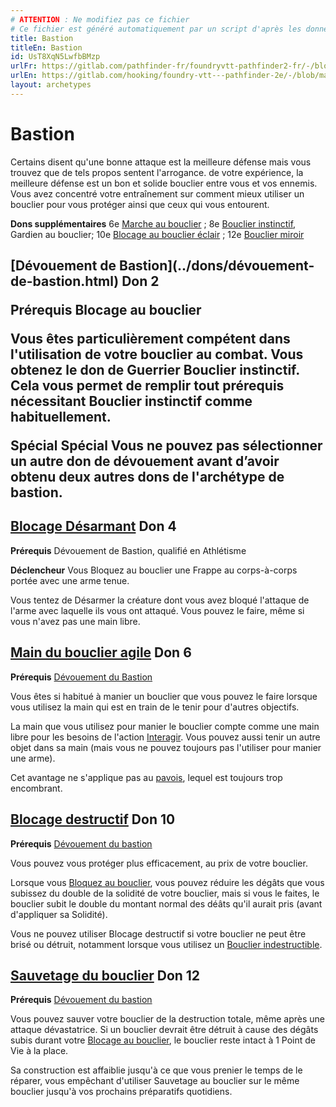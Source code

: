 ```yaml
---
# ATTENTION : Ne modifiez pas ce fichier
# Ce fichier est généré automatiquement par un script d'après les données du module Foundry VTT officiel et de sa traduction
title: Bastion
titleEn: Bastion
id: UsT8XqN5LwfbBMzp
urlFr: https://gitlab.com/pathfinder-fr/foundryvtt-pathfinder2-fr/-/blob/master/data/archetypes/UsT8XqN5LwfbBMzp.htm
urlEn: https://gitlab.com/hooking/foundry-vtt---pathfinder-2e/-/blob/master/packs/data/archetypes.db/bastion.json
layout: archetypes
---
```

# Bastion

Certains disent qu'une bonne attaque est la meilleure défense mais vous trouvez que de tels propos sentent l'arrogance. de votre expérience, la meilleure défense est un bon et solide bouclier entre vous et vos ennemis. Vous avez concentré votre entraînement sur comment mieux utiliser un bouclier pour vous protéger ainsi que ceux qui vous entourent.

**Dons supplémentaires** 6e [Marche au bouclier](../dons/marche-au-bouclier.html) ; 8e [Bouclier instinctif](../dons/bouclier-instinctif.html), Gardien au bouclier; 10e [Blocage au bouclier éclair](../dons/blocage-au-bouclier-éclair.html) ; 12e [Bouclier miroir](../dons/bouclier-miroir.html)

<h2 style="text-align: left;">[Dévouement de Bastion](../dons/dévouement-de-bastion.html) Don 2

**Prérequis** Blocage au bouclier

Vous êtes particulièrement compétent dans l'utilisation de votre bouclier au combat. Vous obtenez le don de Guerrier Bouclier instinctif. Cela vous permet de remplir tout prérequis nécessitant Bouclier instinctif comme habituellement.

**Spécial** **Spécial** Vous ne pouvez pas sélectionner un autre don de dévouement avant d’avoir obtenu deux autres dons de l'archétype de bastion.
 

## [Blocage Désarmant](../dons/blocage-désarmant.html) Don 4

**Prérequis** Dévouement de Bastion, qualifié en Athlétisme

**Déclencheur** Vous Bloquez au bouclier une <a class="entity-link" data-pack="pf2e.actionspf2e" data-id="VjxZFuUXrCU94MWR" draggable="true">Frappe</a> au corps-à-corps portée avec une arme tenue.

Vous tentez de <a class="entity-link" data-pack="pf2e.actionspf2e" data-id="Dt6B1slsBy8ipJu9" draggable="true">Désarmer</a> la créature dont vous avez bloqué l'attaque de l'arme avec laquelle ils vous ont attaqué. Vous pouvez le faire, même si vous n'avez pas une main libre.

## [Main du bouclier agile](../dons/main-du-bouclier-agile.html) Don 6

**Prérequis** [Dévouement du Bastion](../dons/dévouement-de-bastion.html)

Vous êtes si habitué à manier un bouclier que vous pouvez le faire lorsque vous utilisez la main qui est en train de le tenir pour d'autres objectifs.

La main que vous utilisez pour manier le bouclier compte comme une main libre pour les besoins de l'action [Interagir](../actions/interagir.html). Vous pouvez aussi tenir un autre objet dans sa main (mais vous ne pouvez toujours pas l'utiliser pour manier une arme).

Cet avantage ne s'applique pas au [pavois](../équipements/pavois.html), lequel est toujours trop encombrant.

## [Blocage destructif](../dons/blocage-destructif.html) Don 10

**Prérequis** [Dévouement du bastion](../dons/dévouement-de-bastion.html)

Vous pouvez vous protéger plus efficacement, au prix de votre bouclier.

Lorsque vous [Bloquez au bouclier](../dons/blocage-au-bouclier.html), vous pouvez réduire les dégâts que vous subissez du double de la solidité de votre bouclier, mais si vous le faites, le bouclier subit le double du montant normal des déâts qu'il aurait pris (avant d'appliquer sa Solidité).

Vous ne pouvez utiliser Blocage destructif si votre bouclier ne peut être brisé ou détruit, notamment lorsque vous utilisez un  [Bouclier indestructible](../équipements/bouclier-indestructible.html).

## [Sauvetage du bouclier](../dons/sauvetage-du-bouclier.html) Don 12

**Prérequis** [Dévouement du bastion](../dons/dévouement-de-bastion.html)

Vous pouvez sauver votre bouclier de la destruction totale, même après une attaque dévastatrice. Si un bouclier devrait être détruit à cause des dégâts subis durant votre [Blocage au bouclier](../dons/blocage-au-bouclier.html), le bouclier reste intact à 1 Point de Vie à la place.

Sa construction est affaiblie jusqu'à ce que vous prenier le temps de le réparer, vous empêchant d'utiliser Sauvetage au bouclier sur le même bouclier jusqu'à vos prochains préparatifs quotidiens.

